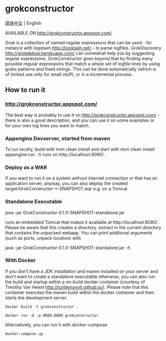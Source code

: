 # grokconstructor
[简体中文](README.zh_CN.md) | English

AVAILABLE ON http://grokconstructor.appspot.com/

Grok is a collection of named regular expressions that can be used - for instance with logstash http://logstash.net/ -
to parse logfiles. GrokDiscovery http://grokdebug.herokuapp.com/ can somewhat help you by suggesting regular
expressions. GrokConstructor goes beyond that by finding many possible regular expressions
that match a whole set of logfile lines by using groks patterns and fixed strings. This can be done automatically
(which is of limited use only for small stuff), or in a incremental process.

## How to run it

### http://grokconstructor.appspot.com/

The best way is probably to use it on http://grokconstructor.appspot.com/ - 
there is also a good description, and you can use it on
some examples or for your own log lines you want to match.

### Appengine Devserver, started from maven

To run locally, build with
mvn clean install
and start with
mvn clean install appengine:run
. It runs on http://localhost:9090/ .

### Deploy as a WAR

If you want to run it on a system without internet connection or that has an application server, anyway,
you can also deploy the created target/GrokConstructor-*-SNAPSHOT.war e.g. on a Tomcat.

### Standalone Executable

java -jar GrokConstructor-0.1.0-SNAPSHOT-standalone.jar

runs an embedded Tomcat that makes it available at http://localhost:8080/ .
Please be aware that this creates a directory .extract in the current directory that contains the 
unpacked webapp. You can print additional arguments (such as ports, unpack location) with

java -jar GrokConstructor-0.1.0-SNAPSHOT-standalone.jar -h

### With Docker

If you don't have a JDK installation and maven installed on your server and don't want to create a standalone executable otherwise, you can also run the build and startup within a on-build docker container (courtesy of Timothy Van Heest http://turtlemonvh.github.io/). Please note that this container executes the maven build within the docker container and then starts the development server.
```
docker build -t grokconstructor .

docker run -d -p 8080:8080 grokconstructor

```
Alternatively, you can run it with docker-compose:

```
docker-compose up
```

